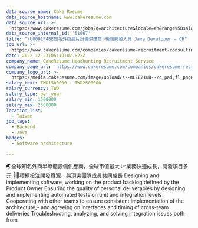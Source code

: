 ```yaml
---
data_source_name: Cake Resume
data_source_hostname: www.cakeresume.com
data_source_url: >-
  https://www.cakeresume.com/jobs?q=architecture&locale=en&range%5Bsalary_range%5D%5Bmin%5D=1000000&page=4
data_source_internal_id: '51067'
title: "\U0001F4BE知名外商晶片設備供應商✨後端開發人員 Java Developer - CH"
job_url: >-
  https://www.cakeresume.com/companies/cakeresume-recruitment-consulting/jobs/b536d0
date: 2022-12-23T05:19:07.822Z
company_name: CakeResume Headhunting Recruitment Service
company_page_url: 'https://www.cakeresume.com/companies/cakeresume-recruitment-consulting'
company_logo_url: >-
  https://media.cakeresume.com/image/upload/s--mLEE21uB--/c_pad,fl_png8,h_200,w_200/v1620881212/vdbipassrdfr8omwzeq6.png
salary_text: TWD1500000 - TWD2500000
salary_currency: TWD
salary_type: per_year
salary_min: 1500000
salary_max: 2500000
location_list:
  - Taiwan
job_tags:
  - Backend
  - Java
badges:
  - Software architecture

---
```


🌏全球知名外商半導體設備供應商，全球市值最大 📈業務快速成長，開發項目多元 🙌🏻積極投注開發資源，與頂尖團隊成員共同成長 Designing and implementing software, working on the product backlog defined by the Product Owner Ensuring the quality of personal deliverables by designing and implementing automated tests on unit and integration levels Cooperating with other teams to ensure consistent implementation of the architecture;- and agreeing on interfaces and timing of cross-team deliveries Troubleshooting, analyzing, and solving integration issues both from 